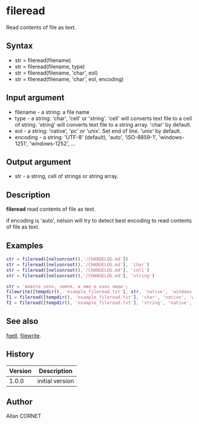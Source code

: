 

# fileread

Read contents of file as text.

## Syntax

- str = fileread(filename)
- str = fileread(filename, type)
- str = fileread(filename, 'char', eol)
- str = fileread(filename, 'char', eol, encoding)

## Input argument

 - filename - a string: a file name
 - type - a string: 'char', 'cell' or 'string'. 'cell' will converts text file to a cell of string. 'string' will converts text file to a string array. 'char' by default.
 - eol - a string: 'native', 'pc' or 'unix'. Set end of line. 'unix' by default.
 - encoding - a string: 'UTF-8' (default), 'auto', 'ISO-8859-1', 'windows-1251', 'windows-1252', ...

## Output argument

 - str - a string, cell of strings or string array.

## Description


  <p><b>fileread</b> read contents of file as text.</p>
  <p>if encoding is 'auto', nelson will try to detect best encoding to read contents of file as text.</p>


## Examples

```matlab
str = fileread([nelsonroot(),'/CHANGELOG.md'])
str = fileread([nelsonroot(),'/CHANGELOG.md'], 'char')
str = fileread([nelsonroot(),'/CHANGELOG.md'], 'cell')
str = fileread([nelsonroot(),'/CHANGELOG.md'], 'string')
```
```matlab
str = 'живете зело, земля, и иже и како люди';
filewrite([tempdir(), 'example_fileread.txt'], str, 'native', 'windows-1251')
T1 = fileread([tempdir(), 'example_fileread.txt'], 'char', 'native', 'windows-1251')
T2 = fileread([tempdir(), 'example_fileread.txt'], 'string', 'native', 'auto')
```

## See also

[fgetl](fgetl.md), [filewrite](filewrite.md).
## History

|Version|Description|
|------|------|
|1.0.0|initial version|


## Author

Allan CORNET



